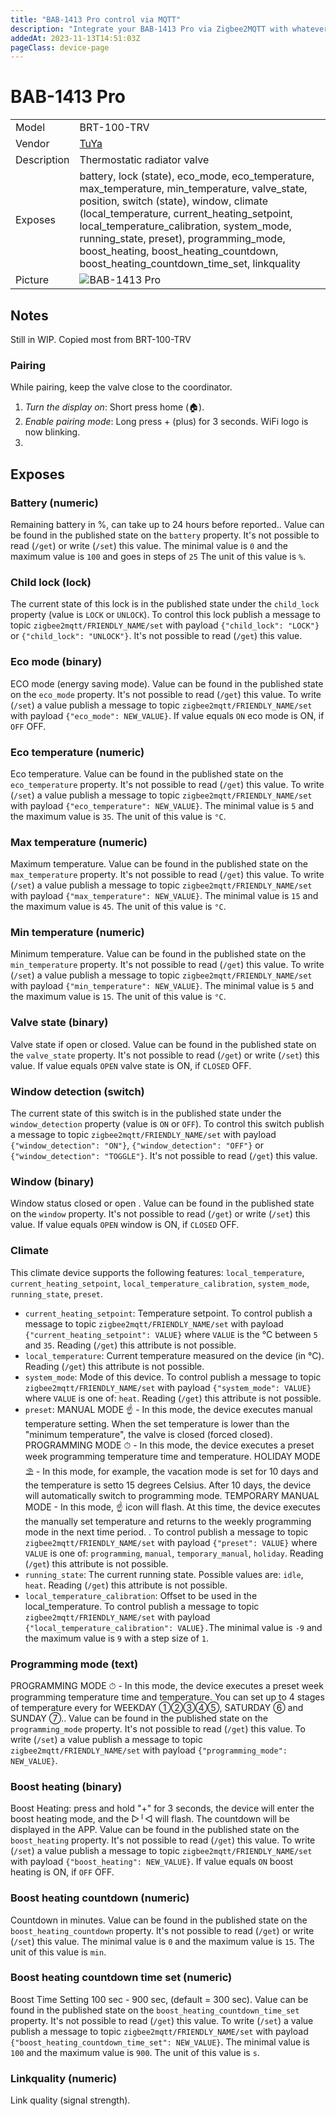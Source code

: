 ```yaml
---
title: "BAB-1413 Pro control via MQTT"
description: "Integrate your BAB-1413 Pro via Zigbee2MQTT with whatever smart home infrastructure you are using without the vendor's bridge or gateway."
addedAt: 2023-11-13T14:51:03Z
pageClass: device-page
---
```


<!-- !!!! -->
<!-- ATTENTION: This file is auto-generated through docgen! -->
<!-- You can only edit the "Notes"-Section between the two comment lines "Notes BEGIN" and "Notes END". -->
<!-- Do not use h1 or h2 heading within "## Notes"-Section. -->
<!-- !!!! -->

# BAB-1413 Pro

|     |     |
|-----|-----|
| Model | BRT-100-TRV  |
| Vendor  | [TuYa](/supported-devices/#v=TuYa)  |
| Description | Thermostatic radiator valve |
| Exposes | battery, lock (state), eco_mode, eco_temperature, max_temperature, min_temperature, valve_state, position, switch (state), window, climate (local_temperature, current_heating_setpoint, local_temperature_calibration, system_mode, running_state, preset), programming_mode, boost_heating, boost_heating_countdown, boost_heating_countdown_time_set, linkquality |
| Picture | ![BAB-1413 Pro](https://www.zigbee2mqtt.io/images/devices/BAB-1413_Pro.jpg) |


<!-- Notes BEGIN: You can edit here. Add "## Notes" headline if not already present. -->
## Notes
Still in WIP. Copied most from BRT-100-TRV
### Pairing

While pairing, keep the valve close to the coordinator.

1. *Turn the display on*: Short press home (🏠).
2. *Enable pairing mode*: Long press + (plus) for 3 seconds. WiFi logo is now blinking.
3. 
<!-- Notes END: Do not edit below this line -->

## Exposes

### Battery (numeric)
Remaining battery in %, can take up to 24 hours before reported..
Value can be found in the published state on the `battery` property.
It's not possible to read (`/get`) or write (`/set`) this value.
The minimal value is `0` and the maximum value is `100` and goes in steps of `25`
The unit of this value is `%`.

### Child lock (lock)
The current state of this lock is in the published state under the `child_lock` property (value is `LOCK` or `UNLOCK`).
To control this lock publish a message to topic `zigbee2mqtt/FRIENDLY_NAME/set` with payload `{"child_lock": "LOCK"}` or `{"child_lock": "UNLOCK"}`.
It's not possible to read (`/get`) this value.

### Eco mode (binary)
ECO mode (energy saving mode).
Value can be found in the published state on the `eco_mode` property.
It's not possible to read (`/get`) this value.
To write (`/set`) a value publish a message to topic `zigbee2mqtt/FRIENDLY_NAME/set` with payload `{"eco_mode": NEW_VALUE}`.
If value equals `ON` eco mode is ON, if `OFF` OFF.

### Eco temperature (numeric)
Eco temperature.
Value can be found in the published state on the `eco_temperature` property.
It's not possible to read (`/get`) this value.
To write (`/set`) a value publish a message to topic `zigbee2mqtt/FRIENDLY_NAME/set` with payload `{"eco_temperature": NEW_VALUE}`.
The minimal value is `5` and the maximum value is `35`.
The unit of this value is `°C`.

### Max temperature (numeric)
Maximum temperature.
Value can be found in the published state on the `max_temperature` property.
It's not possible to read (`/get`) this value.
To write (`/set`) a value publish a message to topic `zigbee2mqtt/FRIENDLY_NAME/set` with payload `{"max_temperature": NEW_VALUE}`.
The minimal value is `15` and the maximum value is `45`.
The unit of this value is `°C`.

### Min temperature (numeric)
Minimum temperature.
Value can be found in the published state on the `min_temperature` property.
It's not possible to read (`/get`) this value.
To write (`/set`) a value publish a message to topic `zigbee2mqtt/FRIENDLY_NAME/set` with payload `{"min_temperature": NEW_VALUE}`.
The minimal value is `5` and the maximum value is `15`.
The unit of this value is `°C`.

### Valve state (binary)
Valve state if open or closed.
Value can be found in the published state on the `valve_state` property.
It's not possible to read (`/get`) or write (`/set`) this value.
If value equals `OPEN` valve state is ON, if `CLOSED` OFF.

### Window detection (switch)
The current state of this switch is in the published state under the `window_detection` property (value is `ON` or `OFF`).
To control this switch publish a message to topic `zigbee2mqtt/FRIENDLY_NAME/set` with payload `{"window_detection": "ON"}`, `{"window_detection": "OFF"}` or `{"window_detection": "TOGGLE"}`.
It's not possible to read (`/get`) this value.

### Window (binary)
Window status closed or open .
Value can be found in the published state on the `window` property.
It's not possible to read (`/get`) or write (`/set`) this value.
If value equals `OPEN` window is ON, if `CLOSED` OFF.

### Climate 
This climate device supports the following features: `local_temperature`, `current_heating_setpoint`, `local_temperature_calibration`, `system_mode`, `running_state`, `preset`.
- `current_heating_setpoint`: Temperature setpoint. To control publish a message to topic `zigbee2mqtt/FRIENDLY_NAME/set` with payload `{"current_heating_setpoint": VALUE}` where `VALUE` is the °C between `5` and `35`. Reading (`/get`) this attribute is not possible.
- `local_temperature`: Current temperature measured on the device (in °C). Reading (`/get`) this attribute is not possible.
- `system_mode`: Mode of this device. To control publish a message to topic `zigbee2mqtt/FRIENDLY_NAME/set` with payload `{"system_mode": VALUE}` where `VALUE` is one of: `heat`. Reading (`/get`) this attribute is not possible.
- `preset`: MANUAL MODE ☝ - In this mode, the device executes manual temperature setting. When the set temperature is lower than the "minimum temperature", the valve is closed (forced closed). PROGRAMMING MODE ⏱ - In this mode, the device executes a preset week programming temperature time and temperature. HOLIDAY MODE ⛱ - In this mode, for example, the vacation mode is set for 10 days and the temperature is setto 15 degrees Celsius. After 10 days, the device will automatically switch to programming mode. TEMPORARY MANUAL MODE - In this mode, ☝ icon will flash. At this time, the device executes the manually set temperature and returns to the weekly programming mode in the next time period. . To control publish a message to topic `zigbee2mqtt/FRIENDLY_NAME/set` with payload `{"preset": VALUE}` where `VALUE` is one of: `programming`, `manual`, `temporary_manual`, `holiday`. Reading (`/get`) this attribute is not possible.
- `running_state`: The current running state. Possible values are: `idle`, `heat`. Reading (`/get`) this attribute is not possible.
- `local_temperature_calibration`: Offset to be used in the local_temperature. To control publish a message to topic `zigbee2mqtt/FRIENDLY_NAME/set` with payload `{"local_temperature_calibration": VALUE}.`The minimal value is `-9` and the maximum value is `9` with a step size of `1`.

### Programming mode (text)
PROGRAMMING MODE ⏱ - In this mode, the device executes a preset week programming temperature time and temperature. You can set up to 4 stages of temperature every for WEEKDAY ➀➁➂➃➄,  SATURDAY ➅ and SUNDAY ➆..
Value can be found in the published state on the `programming_mode` property.
It's not possible to read (`/get`) this value.
To write (`/set`) a value publish a message to topic `zigbee2mqtt/FRIENDLY_NAME/set` with payload `{"programming_mode": NEW_VALUE}`.

### Boost heating (binary)
Boost Heating: press and hold "+" for 3 seconds, the device will enter the boost heating mode, and the ▷╵◁ will flash. The countdown will be displayed in the APP.
Value can be found in the published state on the `boost_heating` property.
It's not possible to read (`/get`) this value.
To write (`/set`) a value publish a message to topic `zigbee2mqtt/FRIENDLY_NAME/set` with payload `{"boost_heating": NEW_VALUE}`.
If value equals `ON` boost heating is ON, if `OFF` OFF.

### Boost heating countdown (numeric)
Countdown in minutes.
Value can be found in the published state on the `boost_heating_countdown` property.
It's not possible to read (`/get`) or write (`/set`) this value.
The minimal value is `0` and the maximum value is `15`.
The unit of this value is `min`.

### Boost heating countdown time set (numeric)
Boost Time Setting 100 sec - 900 sec, (default = 300 sec).
Value can be found in the published state on the `boost_heating_countdown_time_set` property.
It's not possible to read (`/get`) this value.
To write (`/set`) a value publish a message to topic `zigbee2mqtt/FRIENDLY_NAME/set` with payload `{"boost_heating_countdown_time_set": NEW_VALUE}`.
The minimal value is `100` and the maximum value is `900`.
The unit of this value is `s`.

### Linkquality (numeric)
Link quality (signal strength).
